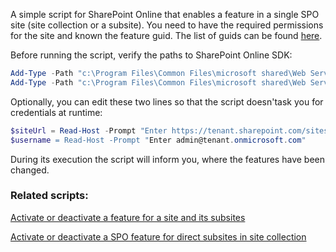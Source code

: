 A simple script for SharePoint Online that enables a feature in a single SPO site (site collection or a subsite). You need to have the required permissions for the site and known the feature guid. The list of guids can be found [here](http://blogs.msdn.com/b/razi/archive/2013/10/28/listing-all-sharepoint-2013-features-including-name-title-scope-id-and-description.aspx).

Before running the script, verify the paths to SharePoint Online SDK:

```PowerShell
Add-Type -Path "c:\Program Files\Common Files\microsoft shared\Web Server Extensions\15\ISAPI\Microsoft.SharePoint.Client.dll"  
Add-Type -Path "c:\Program Files\Common Files\microsoft shared\Web Server Extensions\15\ISAPI\Microsoft.SharePoint.Client.Runtime.dll"  
 ```
 
Optionally, you can edit these two lines so that the script doesn'task you for credentials at runtime:

```PowerShell
$siteUrl = Read-Host -Prompt "Enter https://tenant.sharepoint.com/sites/mysitecollection” 
$username = Read-Host -Prompt "Enter admin@tenant.onmicrosoft.com"
 ```
 

During its execution the script will inform you, where the features have been changed.

 
### Related scripts:

[Activate or deactivate a feature for a site and its subsites](https://gallery.technet.microsoft.com/office/Activate-or-deactivate-a-bc6534e9)

[Activate or deactivate a SPO feature for direct subsites in site collection](https://gallery.technet.microsoft.com/office/Activate-or-deactivate-a-9fe2fb34)

 

 
